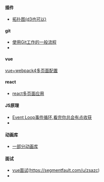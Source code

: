 #### 插件

* [拓扑图(d3也可以)](http://visjs.org/)



#### git

* [使用Git工作的一般流程](https://blog.csdn.net/javyzheng/article/details/50311175)
* 

#### vue

[vue+webpack4多页面配置](https://juejin.im/post/5b5de8a86fb9a04fd8357f8f)



#### react

* [react多页面应用](https://segmentfault.com/a/1190000015853884)



#### JS原理

* [Event Loop事件循环,看完你总会有点收获](https://juejin.im/post/5b600192e51d451958671aef)
* 



#### 动画库

* [一部分动画库](https://www.zcfy.cc/article/10-javascript-animation-libraries-to-follow-in-2018)



#### 面试

* [vue面试](https://segmentfault.com/a/1190000015861382)(https://segmentfault.com/u/zsazc)
* 
